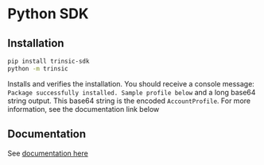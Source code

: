 # Python SDK

## Installation

```bash
pip install trinsic-sdk
python -m trinsic
```

Installs and verifies the installation. You should receive a console
message: `Package successfully installed. Sample profile below` and a long base64 string output. This base64 string is
the encoded `AccountProfile`. For more information, see the documentation link below

## Documentation

See [documentation here](https://docs-v2.trinsic.id/)